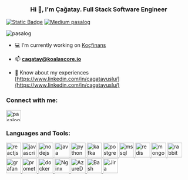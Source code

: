 <h3 align="center">Hi 👋, I'm Çağatay. Full Stack Software Engineer </h3>

[![Static Badge](https://img.shields.io/badge/-cagatayuslu-blue?style=flat-square&logo=linkedin&logoColor=white&link=https%3A%2F%2Fpasalog.medium.com%2F)](https://www.linkedin.com/in/cagatayuslu/)
[![Medium pasalog](https://img.shields.io/badge/Medium-12100E?style=flat-square&logo=medium&logoColor=white&link=https%3A%2F%2Fpasalog.medium.com%2F)](https://pasalog.medium.com)
<p align="left">
    <img src="https://komarev.com/ghpvc/?username=pasalog&label=Profile%20views&color=0e75b6&style=flat"
         alt="pasalog"/>
</p>

[comment]: <> (<p align="left">)

[comment]: <> (    <a href="https://github.com/ryo-ma/github-profile-trophy">)

[comment]: <> (        <img src="https://github-profile-trophy.vercel.app/?username=pasalog" alt="pasalog"/>)

[comment]: <> (    </a>)

[comment]: <> (</p>)

- 💻 I’m currently working on [Koçfinans](https://www.kocfinans.com.tr/)

- 📫 **cagatay@koalascore.io**

- 📄 Know about my experiences [https://www.linkedin.com/in/cagatayuslu/](https://www.linkedin.com/in/cagatayuslu/)

<h3 align="left">Connect with me:</h3>
<p align="left">
    <a href="https://pasalog.medium.com/" target="blank">
        <img align="center"
             src="https://cdn.jsdelivr.net/npm/simple-icons@3.0.1/icons/medium.svg"
             alt="pasalog" height="30" width="40"/>
    </a>
</p>

<h3 align="left">Languages and Tools:</h3>
<p align="left">
    <a href="https://reactjs.com" target="_blank">
        <img src="https://cdn.worldvectorlogo.com/logos/react-2.svg" alt="reactjs" width="40" height="40"/>
    </a>
    <a href="https://developer.mozilla.org/tr/docs/Web/JavaScript" target="_blank">
        <img src="https://cdn.worldvectorlogo.com/logos/javascript.svg" alt="javascript" width="40" height="40"/>
    </a>
    <a href="https://nodejs.org/" target="_blank">
        <img src="https://cdn.worldvectorlogo.com/logos/nodejs.svg" alt="nodejs" width="40" height="40"/>
    </a>
    <a href="https://www.java.com" target="_blank">
        <img src="https://cdn.worldvectorlogo.com/logos/java.svg" alt="java" width="40" height="40"/>
    </a>
    <a href="https://www.python.org/" target="_blank">
        <img src="https://cdn.worldvectorlogo.com/logos/python-4.svg" alt="python" width="40" height="40"/>
    </a>
    <a href="https://kafka.apache.org/" target="_blank">
        <img src="https://cdn.worldvectorlogo.com/logos/kafka.svg" alt="kafka" width="40" height="40"/>
    </a>
    <a href="https://www.postgresql.org/" target="_blank">
        <img src="https://cdn.worldvectorlogo.com/logos/postgresql.svg" alt="postgresql" width="40" height="40"/>
    </a>
    <a href="https://www.microsoft.com/tr-tr/sql-server/sql-server-downloads?rtc=1" target="_blank">
        <img src="https://cdn.worldvectorlogo.com/logos/microsoft-sql-server.svg" alt="mssql" width="40" height="40"/>
    </a>
    <a href="https://redis.io/" target="_blank">
        <img src="https://cdn.worldvectorlogo.com/logos/redis.svg" alt="redis" width="40" height="40"/>
    </a>
    <a href="https://www.mongodb.com/" target="_blank">
        <img src="https://cdn.worldvectorlogo.com/logos/mongodb-icon-1.svg" alt="mongodb" width="40" height="40"/>
    </a>
    <a href="https://www.rabbitmq.com/" target="_blank">
        <img src="https://cdn.worldvectorlogo.com/logos/rabbitmq.svg" alt="rabbitmq" width="40" height="40"/>
    </a>
    <a href="https://grafana.com/" target="_blank">
        <img src="https://cdn.worldvectorlogo.com/logos/grafana.svg" alt="grafana" width="40" height="40"/>
    </a>
    <a href="https://prometheus.io/" target="_blank">
        <img src="https://cdn.worldvectorlogo.com/logos/prometheus.svg" alt="prometheus" width="40" height="40"/>
    </a>
    <a href="https://www.docker.com/" target="_blank">
        <img src="https://cdn.worldvectorlogo.com/logos/docker.svg" alt="docker" width="40" height="40"/>
    </a>
    <a href="https://www.nginx.com/" target="_blank">
        <img src="https://cdn.worldvectorlogo.com/logos/nginx-1.svg" alt="Nginx" width="40" height="40"/>
    </a>
    <a href="https://azure.microsoft.com/en-us/services/devops/" target="_blank">
        <img src="https://img.stackshare.io/service/4313/XNKktHjN_400x400.png" alt="AzureDevops" width="40" height="40"/>
    </a>
    <a href="https://www.gnu.org/software/bash/" target="_blank">
        <img src="https://cdn.worldvectorlogo.com/logos/bash-1.svg" alt="Bash" width="40" height="40"/>
    </a>
    <a href="https://www.atlassian.com/software/jira" target="_blank">
        <img src="https://cdn.worldvectorlogo.com/logos/jira-3.svg" alt="Jira" width="40" height="40"/>
    </a>
</p>
